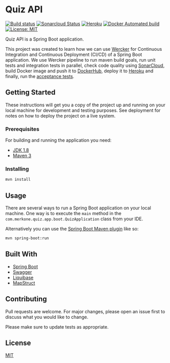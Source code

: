 # Quiz API

[![Build status](https://app.wercker.com/status/a4441a77f675040ee7f5941830dc986c/s/ "wercker status")](https://app.wercker.com/project/byKey/a4441a77f675040ee7f5941830dc986c)
[![Sonarcloud Status](https://sonarcloud.io/api/project_badges/measure?project=com.lapots.breed.judge:judge-rule-engine&metric=alert_status)](https://sonarcloud.io/dashboard?id=quiz-api)
[![Heroku](https://img.shields.io/badge/Heroku-success-green)](https://api-quiz-app-docker.herokuapp.com/swagger-ui.html)
[![Docker Automated build](https://img.shields.io/docker/automated/vescuderog/quiz-api)](https://hub.docker.com/r/vescuderog/quiz-api)
[![License: MIT](https://img.shields.io/badge/License-MIT-yellow.svg)](https://opensource.org/licenses/MIT)

Quiz API is a Spring Boot application.

This project was created to learn how we can use [Wercker](https://app.wercker.com/) for Continuous Integration and Continuous Deployment (CI/CD) of a Spring Boot application. We use Wercker pipeline to run maven build goals, run unit tests and integration tests in parallel, check code quality using [SonarCloud](https://sonarcloud.io/projects), build Docker image and push it to [DockerHub](https://hub.docker.com/), deploy it to [Heroku](https://www.heroku.com/) and finally, run the [acceptance tests](https://github.com/vescuderog/quiz-api-qa).

## Getting Started

These instructions will get you a copy of the project up and running on your local machine for development and testing purposes. See deployment for notes on how to deploy the project on a live system.

### Prerequisites

For building and running the application you need:

- [JDK 1.8](http://www.oracle.com/technetwork/java/javase/downloads/jdk8-downloads-2133151.html)
- [Maven 3](https://maven.apache.org)

### Installing

```bash
mvn install
```

## Usage

There are several ways to run a Spring Boot application on your local machine. One way is to execute the `main` method in the `com.merkone.quiz.app.boot.QuizApplication` class from your IDE.

Alternatively you can use the [Spring Boot Maven plugin](https://docs.spring.io/spring-boot/docs/current/reference/html/build-tool-plugins-maven-plugin.html) like so:

```bash
mvn spring-boot:run
```

## Built With

* [Spring Boot](https://spring.io/projects/spring-boot/)
* [Swagger](https://swagger.io/)
* [Liquibase](https://www.liquibase.org/)
* [MapStruct](https://mapstruct.org/)

## Contributing
Pull requests are welcome. For major changes, please open an issue first to discuss what you would like to change.

Please make sure to update tests as appropriate.

## License
[MIT](https://choosealicense.com/licenses/mit/)
